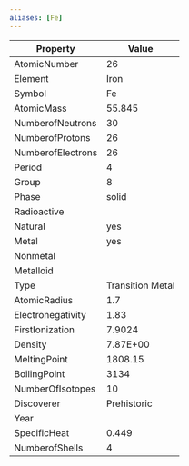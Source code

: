 ```yaml
---
aliases: [Fe]
---
```


| Property          | Value            |
| ----------------- | ---------------- |
| AtomicNumber      | 26               |
| Element           | Iron             |
| Symbol            | Fe               |
| AtomicMass        | 55.845           |
| NumberofNeutrons  | 30               |
| NumberofProtons   | 26               |
| NumberofElectrons | 26               |
| Period            | 4                |
| Group             | 8                |
| Phase             | solid            |
| Radioactive       |                  |
| Natural           | yes              |
| Metal             | yes              |
| Nonmetal          |                  |
| Metalloid         |                  |
| Type              | Transition Metal |
| AtomicRadius      | 1.7              |
| Electronegativity | 1.83             |
| FirstIonization   | 7.9024           |
| Density           | 7.87E+00         |
| MeltingPoint      | 1808.15          |
| BoilingPoint      | 3134             |
| NumberOfIsotopes  | 10               |
| Discoverer        | Prehistoric      |
| Year              |                  |
| SpecificHeat      | 0.449            |
| NumberofShells    | 4                |
